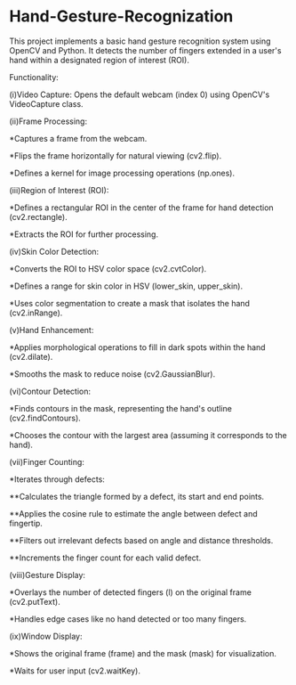 # Hand-Gesture-Recognization

This project implements a basic hand gesture recognition system using OpenCV and Python. It detects the number of fingers extended in a user's hand within a designated region of interest (ROI).

Functionality:

(i)Video Capture: Opens the default webcam (index 0) using OpenCV's VideoCapture class.

(ii)Frame Processing:

*Captures a frame from the webcam.

*Flips the frame horizontally for natural viewing (cv2.flip).

*Defines a kernel for image processing operations (np.ones).

(iii)Region of Interest (ROI):

*Defines a rectangular ROI in the center of the frame for hand detection (cv2.rectangle).

*Extracts the ROI for further processing.

(iv)Skin Color Detection:

*Converts the ROI to HSV color space (cv2.cvtColor).

*Defines a range for skin color in HSV (lower_skin, upper_skin).

*Uses color segmentation to create a mask that isolates the hand (cv2.inRange).

(v)Hand Enhancement:

*Applies morphological operations to fill in dark spots within the hand (cv2.dilate).

*Smooths the mask to reduce noise (cv2.GaussianBlur).

(vi)Contour Detection:

*Finds contours in the mask, representing the hand's outline (cv2.findContours).

*Chooses the contour with the largest area (assuming it corresponds to the hand).

(vii)Finger Counting:

*Iterates through defects:

**Calculates the triangle formed by a defect, its start and end points.

**Applies the cosine rule to estimate the angle between defect and fingertip.

**Filters out irrelevant defects based on angle and distance thresholds.

**Increments the finger count for each valid defect.

(viii)Gesture Display:

*Overlays the number of detected fingers (l) on the original frame (cv2.putText).

*Handles edge cases like no hand detected or too many fingers.

(ix)Window Display:

*Shows the original frame (frame) and the mask (mask) for visualization.

*Waits for user input (cv2.waitKey).

